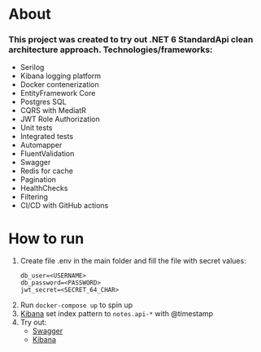 # About #
### This project was created to try out <b> .NET 6 StandardApi</b> clean architecture approach. Technologies/frameworks: ###
* Serilog
* Kibana logging platform
* Docker contenerization
* EntityFramework Core
* Postgres SQL
* CQRS with MediatR 
* JWT Role Authorization
* Unit tests
* Integrated tests
* Automapper
* FluentValidation
* Swagger
* Redis for cache
* Pagination
* HealthChecks
* Filtering
* CI/CD with GitHub actions

# How to run # 

1. Create file .env in the main folder and fill the file with secret values:
    ```
    db_user=<USERNAME>
    db_password=<PASSWORD>
    jwt_secret=<SECRET_64_CHAR>
    ```
2. Run `docker-compose up` to spin up
3. [Kibana](http://localhost:5601/app/home) set index pattern to `notes.api-*` with @timestamp
4. Try out:
    * [Swagger](http://localhost:2100/documentation/index.html)
    * [Kibana](http://localhost:5601/app/home)